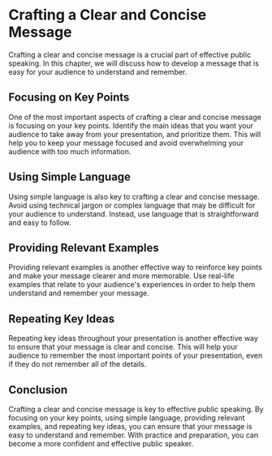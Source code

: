 Crafting a Clear and Concise Message
========================================================================

Crafting a clear and concise message is a crucial part of effective public speaking. In this chapter, we will discuss how to develop a message that is easy for your audience to understand and remember.

Focusing on Key Points
----------------------

One of the most important aspects of crafting a clear and concise message is focusing on your key points. Identify the main ideas that you want your audience to take away from your presentation, and prioritize them. This will help you to keep your message focused and avoid overwhelming your audience with too much information.

Using Simple Language
---------------------

Using simple language is also key to crafting a clear and concise message. Avoid using technical jargon or complex language that may be difficult for your audience to understand. Instead, use language that is straightforward and easy to follow.

Providing Relevant Examples
---------------------------

Providing relevant examples is another effective way to reinforce key points and make your message clearer and more memorable. Use real-life examples that relate to your audience's experiences in order to help them understand and remember your message.

Repeating Key Ideas
-------------------

Repeating key ideas throughout your presentation is another effective way to ensure that your message is clear and concise. This will help your audience to remember the most important points of your presentation, even if they do not remember all of the details.

Conclusion
----------

Crafting a clear and concise message is key to effective public speaking. By focusing on your key points, using simple language, providing relevant examples, and repeating key ideas, you can ensure that your message is easy to understand and remember. With practice and preparation, you can become a more confident and effective public speaker.
